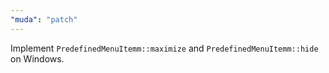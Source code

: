 ```yaml
---
"muda": "patch"
---
```


Implement `PredefinedMenuItemm::maximize` and `PredefinedMenuItemm::hide` on Windows.

